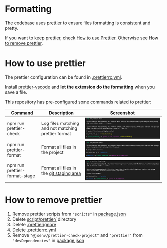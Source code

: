 # Formatting

The codebase uses [prettier](https://prettier.io) to ensure files formatting is consistent and pretty.

If you want to keep prettier, check [How to use Prettier](#How-to-use-prettier). Otherwise see [How to remove prettier](#How-to-remove-prettier).

# How to use prettier

The prettier configuration can be found in [.prettierrc.yml](../../.prettierrc.yml).

Install [prettier-vscode](https://marketplace.visualstudio.com/items?itemName=esbenp.prettier-vscode) and **let the extension do the formatting** when you save a file.

This repository has pre-configured some commands related to prettier:

| Command                       | Description                                                                                        | Screenshot                                     |
| ----------------------------- | -------------------------------------------------------------------------------------------------- | ---------------------------------------------- |
| npm run prettier-check        | Log files matching and not matching prettier format                                                | ![stuff](./prettier-check-terminal.png)        |
| npm run prettier-format       | Format all files in the project                                                                    | ![stuff](./prettier-format-terminal.png)       |
| npm run prettier-format-stage | Format all files in the [git staging area](https://softwareengineering.stackexchange.com/a/119790) | ![stuff](./prettier-format-stage-terminal.png) |

# How to remove prettier

1. Remove prettier scripts from `"scripts"` in [package.json](../../package.json#L47)
2. Delete [script/prettier/](../../script/prettier/) directory
3. Delete [.prettierignore](../../.prettierignore)
4. Delete [.prettierrc.yml](../../.prettierrc.yml)
5. Remove `"@jsenv/prettier-check-project"` and `"prettier"` from `"devDependencies"` in [package.json](../../package.json#L63)
